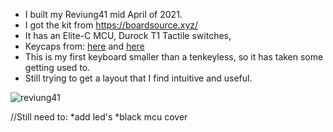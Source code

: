 * I built my Reviung41 mid April of 2021.
* I got the kit from https://boardsource.xyz/
* It has an Elite-C MCU, Durock T1 Tactile switches,
* Keycaps from: [here](https://mechanicalkeyboards.com/shop/index.php?l=product_detail&p=4714)
and
[here](https://mechanicalkeyboards.com/shop/index.php?l=product_detail&p=4713)
* This is my first keyboard smaller than a tenkeyless, so it has taken some getting used to.
* Still trying to get a layout that I find intuitive and useful.

![reviung41](https://github.com/tapecanvas/reviung41/blob/f97fa134da37b8568e6061c9ca0f126dec39da3a/20210420_032927.jpg)

//Still need to:
*add led's
*black mcu cover
